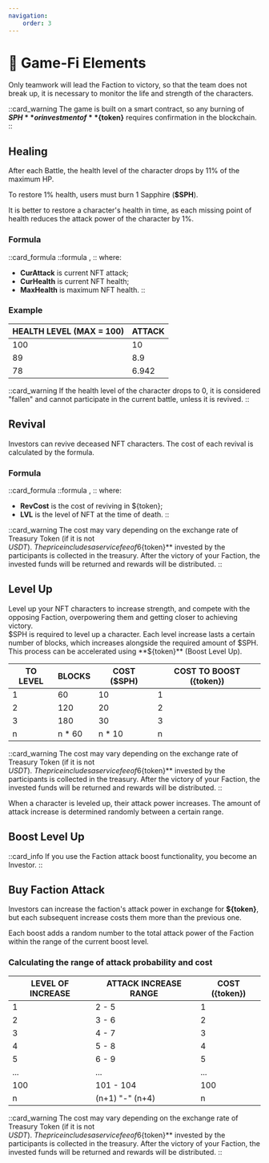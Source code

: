 ```yaml
---
navigation:
    order: 3
---
```


# 🎯 Game-Fi Elements

<p>Only teamwork will lead the Faction to victory, so that the team does not 
break up, it is necessary to monitor the life and strength of the characters.</p>

::card_warning
The game is built on a smart contract, so any burning of **$SPH** or investment of **${token}** 
requires confirmation in the blockchain.
::

## Healing
After each Battle, the health level of the character drops by 11% of the maximum HP.

To restore 1% health, users must burn 1 Sapphire (**$SPH**).

It is better to restore a character's health in time, as each missing point of health 
reduces the attack power of the character by 1%.

### Formula

::card_formula
::formula
<MathFormula formula="CurAttack*(CurHealth/MaxHealth)" />,
::
where:
* **CurAttack** is current NFT attack;
* **CurHealth** is current NFT health;
* **MaxHealth** is maximum NFT health.
::

### Example

<table>
  <thead>
    <tr>
      <th>HEALTH LEVEL (MAX = 100)</th>
      <th>ATTACK</th>
    </tr>
  </thead>
  <tbody>
    <tr>
      <td>100</td>
      <td>10</td>
    </tr>
    <tr>
      <td>89</td>
      <td>8.9</td>
    </tr>
    <tr>
      <td>78</td>
      <td>6.942</td>
    </tr>
  </tbody>
</table>

::card_warning
If the health level of the character drops to 0, it is considered "fallen" and cannot participate in the 
current battle, unless it is revived.
::

## Revival

Investors can revive deceased NFT characters. The cost of each revival is calculated by 
the formula.

### Formula

::card_formula
::formula
<MathFormula formula="RevCost=LVL+1" />,
::
where:
* **RevCost** is the cost of reviving in ${token};
* **LVL** is the level of NFT at the time of death.
::

::card_warning
The cost may vary depending on the exchange rate of Treasury Token (if it is not $USDT).\
The price includes a service fee of 6%. After the commission is deducted, the **${token}** 
invested by the participants is collected in the treasury. After the victory of your 
Faction, the invested funds will be returned and rewards will be distributed.
::

## Level Up

<div>
Level up your NFT characters to increase strength, and compete with the opposing Faction, 
overpowering them and getting closer to achieving victory.
</div>

<div>
$SPH is required to level up a character. Each level increase lasts a certain number of 
blocks, which increases alongside the required amount of $SPH. This process can be 
accelerated using **${token}** (Boost Level Up).
</div>

<table>
  <thead>
    <tr>
      <th>TO LEVEL</th>
      <th>BLOCKS</th>
      <th>COST ($SPH)</th>
      <th>COST TO BOOST ({token})</th>
    </tr>
  </thead>
  <tbody>
    <tr>
      <td>1</td>
      <td>60</td>
      <td>10</td>
      <td>1</td>
    </tr>
    <tr>
      <td>2</td>
      <td>120</td>
      <td>20</td>
      <td>2</td>
    </tr>
    <tr>
      <td>3</td>
      <td>180</td>
      <td>30</td>
      <td>3</td>
    </tr>
    <tr>
      <td>n</td>
      <td>n * 60</td>
      <td>n * 10</td>
      <td>n</td>
    </tr>
  </tbody>
</table>

::card_warning
The cost may vary depending on the exchange rate of Treasury Token (if it is not $USDT).\
The price includes a service fee of 6%. After the commission is deducted, the **${token}** 
invested by the participants is collected in the treasury. After the victory of your 
Faction, the invested funds will be returned and rewards will be distributed.
::

When a character is leveled up, their attack power increases. The amount of attack increase 
is determined randomly between a certain range.

## Boost Level Up

::card_info
If you use the Faction attack boost functionality, you become an Investor.
::

## Buy Faction Attack

Investors can increase the faction's attack power in exchange for **${token}**, but each 
subsequent increase costs them more than the previous one.

Each boost adds a random number to the total attack power of the Faction within the 
range of the current boost level.

### Calculating the range of attack probability and cost

<table>
  <thead>
    <tr>
      <th>LEVEL OF INCREASE</th>
      <th>ATTACK INCREASE RANGE</th>
      <th>COST ({token})</th>
    </tr>
  </thead>
  <tbody>
    <tr>
      <td>1</td>
      <td>2 - 5</td>
      <td>1</td>
    </tr>
    <tr>
      <td>2</td>
      <td>3 - 6</td>
      <td>2</td>
    </tr>
    <tr>
      <td>3</td>
      <td>4 - 7</td>
      <td>3</td>
    </tr>
    <tr>
      <td>4</td>
      <td>5 - 8</td>
      <td>4</td>
    </tr>
    <tr>
      <td>5</td>
      <td>6 - 9</td>
      <td>5</td>
    </tr>
    <tr>
      <td>...</td>
      <td>...</td>
      <td>...</td>
    </tr>
    <tr>
      <td>100</td>
      <td>101 - 104</td>
      <td>100</td>
    </tr>
    <tr>
      <td>n</td>
      <td>(n+1) "-" (n+4)</td>
      <td>n</td>
    </tr>
  </tbody>
</table>

::card_warning
The cost may vary depending on the exchange rate of Treasury Token (if it is not $USDT).\
The price includes a service fee of 6%. After the commission is deducted, the **${token}** 
invested by the participants is collected in the treasury. After the victory of your 
Faction, the invested funds will be returned and rewards will be distributed.
::